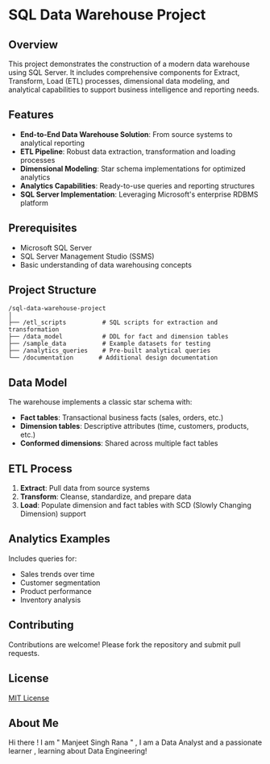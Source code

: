 # SQL Data Warehouse Project

## Overview
This project demonstrates the construction of a modern data warehouse using SQL Server. It includes comprehensive components for Extract, Transform, Load (ETL) processes, dimensional data modeling, and analytical capabilities to support business intelligence and reporting needs.

## Features
- **End-to-End Data Warehouse Solution**: From source systems to analytical reporting
- **ETL Pipeline**: Robust data extraction, transformation and loading processes
- **Dimensional Modeling**: Star schema implementations for optimized analytics
- **Analytics Capabilities**: Ready-to-use queries and reporting structures
- **SQL Server Implementation**: Leveraging Microsoft's enterprise RDBMS platform

## Prerequisites
- Microsoft SQL Server 
- SQL Server Management Studio (SSMS)
- Basic understanding of data warehousing concepts

## Project Structure
```
/sql-data-warehouse-project
│
├── /etl_scripts          # SQL scripts for extraction and transformation
├── /data_model           # DDL for fact and dimension tables
├── /sample_data          # Example datasets for testing
├── /analytics_queries    # Pre-built analytical queries
└── /documentation       # Additional design documentation
```


## Data Model
The warehouse implements a classic star schema with:
- **Fact tables**: Transactional business facts (sales, orders, etc.)
- **Dimension tables**: Descriptive attributes (time, customers, products, etc.)
- **Conformed dimensions**: Shared across multiple fact tables

## ETL Process
1. **Extract**: Pull data from source systems
2. **Transform**: Cleanse, standardize, and prepare data
3. **Load**: Populate dimension and fact tables with SCD (Slowly Changing Dimension) support

## Analytics Examples
Includes queries for:
- Sales trends over time
- Customer segmentation
- Product performance
- Inventory analysis

## Contributing
Contributions are welcome! Please fork the repository and submit pull requests.

## License
[MIT License](LICENSE)



## About Me 

Hi there ! I am " Manjeet Singh Rana " , I am a Data Analyst and a passionate learner , learning about Data Engineering!
